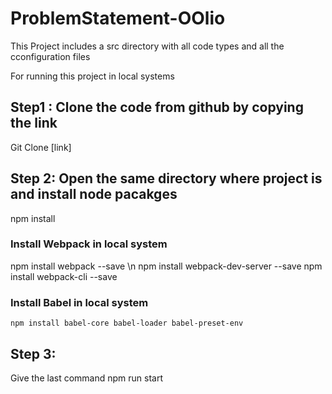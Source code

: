# ProblemStatement-OOlio
 
 This Project includes a src directory with all code types and all the cconfiguration files

 For running this project in local systems
## Step1 : Clone the code from github by copying the link
  Git Clone [link]
  
## Step 2: Open the same directory where project is and install node pacakges
   npm install
### Install Webpack in local system
   npm install webpack --save \n
   npm install webpack-dev-server --save
   npm install webpack-cli --save
### Install Babel in local system
    npm install babel-core babel-loader babel-preset-env
 ## Step 3: 
  Give the last command 
  npm run start
  
